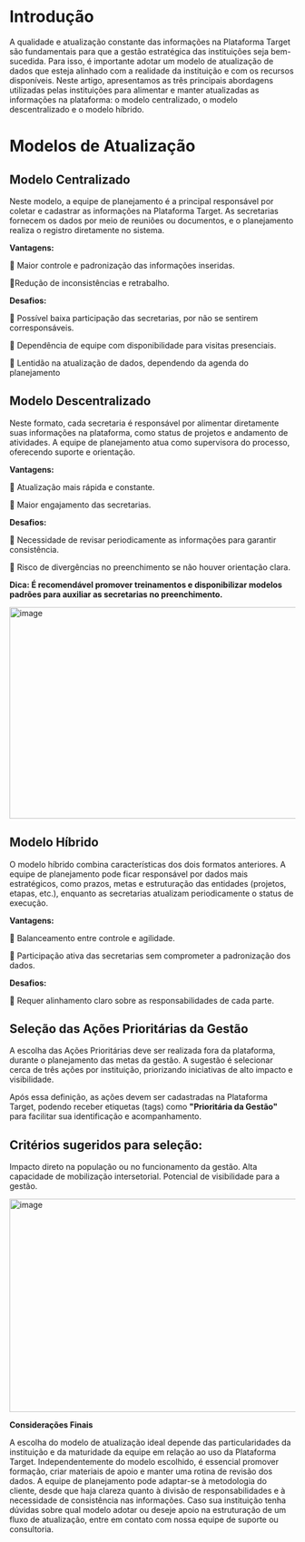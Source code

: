 # Introdução
A qualidade e atualização constante das informações na Plataforma Target são fundamentais para que a gestão estratégica das instituições seja bem-sucedida. Para isso, é importante adotar um modelo de atualização de dados que esteja alinhado com a realidade da instituição e com os recursos disponíveis.
Neste artigo, apresentamos as três principais abordagens utilizadas pelas instituições para alimentar e manter atualizadas as informações na plataforma: o modelo centralizado, o modelo descentralizado e o modelo híbrido.

# Modelos de Atualização

## Modelo Centralizado
Neste modelo, a equipe de planejamento é a principal responsável por coletar e cadastrar as informações na Plataforma Target. As secretarias fornecem os dados por meio de reuniões ou documentos, e o planejamento realiza o registro diretamente no sistema.

**Vantagens:**

🔹 Maior controle e padronização das informações inseridas.

🔹Redução de inconsistências e retrabalho.

**Desafios:**

🔶 Possível baixa participação das secretarias, por não se sentirem corresponsáveis.

🔶 Dependência de equipe com disponibilidade para visitas presenciais.

🔶 Lentidão na atualização de dados, dependendo da agenda do planejamento

## Modelo Descentralizado
Neste formato, cada secretaria é responsável por alimentar diretamente suas informações na plataforma, como status de projetos e andamento de atividades. A equipe de planejamento atua como supervisora do processo, oferecendo suporte e orientação.

**Vantagens:**

🔹 Atualização mais rápida e constante.

🔹 Maior engajamento das secretarias.

**Desafios:**

🔶 Necessidade de revisar periodicamente as informações para garantir consistência.

🔶 Risco de divergências no preenchimento se não houver orientação clara.

**Dica: É recomendável promover treinamentos e disponibilizar modelos padrões para auxiliar as secretarias no preenchimento.**

<img width="628" height="373" alt="image" src="https://github.com/user-attachments/assets/34ec425c-2fd4-4d7b-b5d8-3c9d1898c53d" />


## Modelo Híbrido
O modelo híbrido combina características dos dois formatos anteriores. A equipe de planejamento pode ficar responsável por dados mais estratégicos, como prazos, metas e estruturação das entidades (projetos, etapas, etc.), enquanto as secretarias atualizam periodicamente o status de execução.

**Vantagens:**

🔹 Balanceamento entre controle e agilidade.

🔹 Participação ativa das secretarias sem comprometer a padronização dos dados.

**Desafios:**

🔶 Requer alinhamento claro sobre as responsabilidades de cada parte.

## Seleção das Ações Prioritárias da Gestão

A escolha das Ações Prioritárias deve ser realizada fora da plataforma, durante o planejamento das metas da gestão. A sugestão é selecionar cerca de três ações por instituição, priorizando iniciativas de alto impacto e visibilidade.

Após essa definição, as ações devem ser cadastradas na Plataforma Target, podendo receber etiquetas (tags) como **"Prioritária da Gestão"** para facilitar sua identificação e acompanhamento.

## Critérios sugeridos para seleção:
Impacto direto na população ou no funcionamento da gestão.
Alta capacidade de mobilização intersetorial.
Potencial de visibilidade para a gestão.

<img width="631" height="376" alt="image" src="https://github.com/user-attachments/assets/de4b25a2-716b-4a30-b685-94acad3818d5" />

**Considerações Finais**

A escolha do modelo de atualização ideal depende das particularidades da instituição e da maturidade da equipe em relação ao uso da Plataforma Target. Independentemente do modelo escolhido, é essencial promover formação, criar materiais de apoio e manter uma rotina de revisão dos dados.
A equipe de planejamento pode adaptar-se à metodologia do cliente, desde que haja clareza quanto à divisão de responsabilidades e à necessidade de consistência nas informações.
Caso sua instituição tenha dúvidas sobre qual modelo adotar ou deseje apoio na estruturação de um fluxo de atualização, entre em contato com nossa equipe de suporte ou consultoria.


